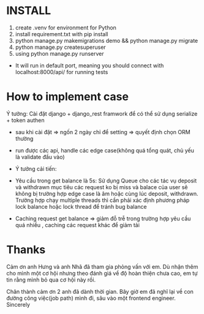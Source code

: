 # INSTALL
1. create .venv for environment for Python
2. install requirement.txt with pip install
3. python manage.py makemigrations demo && python manage.py migrate
4. python manage.py createsuperuser 
5. using python manage.py runserver
* It will run in default port, meaning you should connect with localhost:8000/api/ for running tests

# How to implement case
Ý tưởng:
Cài đặt django + django_rest framwork để có thể sử dụng serialize + token authen
* sau khi cài đặt => ngốn 2 ngày chỉ để setting => quyết định chọn ORM thường
* run được các api, handle các edge case(không quá tổng quát, chủ yếu là validate đầu vào)

* Ý tưởng cải tiến:
- Yêu cầu trong get balance là 5s: Sử dụng Queue cho các tác vụ deposit và withdrawn mục tiêu các request ko bị miss và balace của user sẽ không bị trường hợp edge case là âm hoặc cùng lúc deposit, withdrawn.
Trường hợp chạy multiple threads thì cần phải xác định phương pháp lock balance hoặc lock thread để tránh bug balance

- Caching request get balance => giảm đỗ trễ trong trường hợp yêu cầu quá nhiều
, caching các request khác để giảm tải

# Thanks
Cảm ơn anh Hưng và anh Nhã đã tham gia phỏng vấn với em. Dù nhận thêm cho mình một cơ hội nhưng theo đánh giá về độ hoàn thiện chưa cao, em tự tin rằng mình bỏ qua cơ hội này rồi.

Chân thành cảm ơn 2 anh đã dành thời gian. Bây giờ em đã nghĩ lại về con đường công việc(job path) mình đi, sâu vào một frontend engineer.
Sincerely
